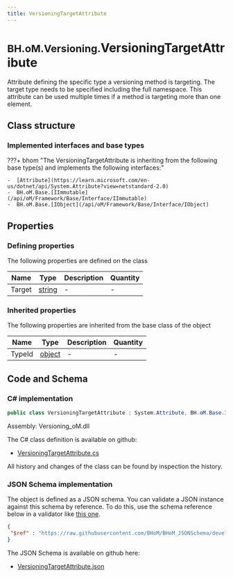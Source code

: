 ```yaml
---
title: VersioningTargetAttribute
---
```


# <small>BH.oM.Versioning.</small>**VersioningTargetAttribute**

Attribute defining the specific type a versioning method is targeting. The target type needs to be specified including the full namespace. This attribute can be used multiple times if a method is targeting more than one element. 

## Class structure

### Implemented interfaces and base types

???+ bhom "The VersioningTargetAttribute is inheriting from the following base type(s) and implements the following interfaces:"

    -  [Attribute](https://learn.microsoft.com/en-us/dotnet/api/System.Attribute?view=netstandard-2.0)
    -  BH.oM.Base.[IImmutable](/api/oM/Framework/Base/Interface/IImmutable)
    -  BH.oM.Base.[IObject](/api/oM/Framework/Base/Interface/IObject)


## Properties



### Defining properties

The following properties are defined on the class

| Name             | Type             | Description      | Quantity         |
|------------------|------------------|------------------|------------------|
| Target | [string](https://learn.microsoft.com/en-us/dotnet/api/System.String?view=netstandard-2.0) | - | - |


### Inherited properties
The following properties are inherited from the base class of the object

| Name             | Type             | Description      | Quantity         |
|------------------|------------------|------------------|------------------|
| TypeId | [object](https://learn.microsoft.com/en-us/dotnet/api/System.Object?view=netstandard-2.0) | - | - |


## Code and Schema

### C# implementation

``` C# title="C#"
public class VersioningTargetAttribute : System.Attribute, BH.oM.Base.IImmutable, BH.oM.Base.IObject
```

Assembly: Versioning_oM.dll

The C# class definition is available on github:

- [VersioningTargetAttribute.cs](https://github.com/BHoM/BHoM/blob/develop/Versioning_oM/Attributes\VersioningTargetAttribute.cs)

All history and changes of the class can be found by inspection the history.
### JSON Schema implementation

The object is defined as a JSON schema. You can validate a JSON instance against this schema by reference. To do this, use the schema reference below in a validator like [this one](https://www.jsonschemavalidator.net/).

``` json title="JSON Schema"
{
 "$ref" : "https://raw.githubusercontent.com/BHoM/BHoM_JSONSchema/develop/Versioning_oM/VersioningTargetAttribute.json"
}
```

The JSON Schema is available on github here:

- [VersioningTargetAttribute.json](https://github.com/BHoM/BHoM_JSONSchema/blob/develop/Versioning_oM/VersioningTargetAttribute.json)
